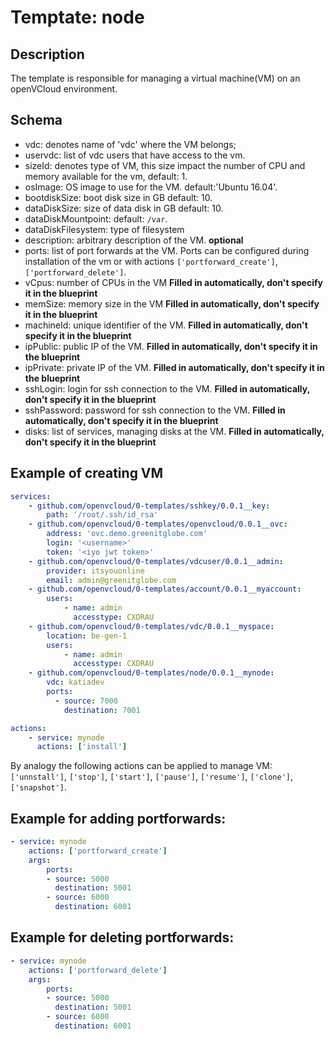 # Temptate: node

## Description

The template is responsible for managing a virtual machine(VM) on an openVCloud environment.

## Schema
- vdc: denotes name of 'vdc' where the VM belongs;
- uservdc: list of vdc users that have access to the vm.
- sizeId: denotes type of VM, this size impact the number of CPU and memory available for the vm, default: 1.
- osImage: OS image to use for the VM. default:'Ubuntu 16.04'.
- bootdiskSize: boot disk size in GB default: 10.
- dataDiskSize: size of data disk in GB default: 10.
- dataDiskMountpoint: default: `/var`.
- dataDiskFilesystem: type of filesystem
- description: arbitrary description of the VM. **optional**
- ports: list of port forwards at the VM. Ports can be configured during installation of the vm or with actions `['portforward_create']`, `['portforward_delete']`.
- vCpus: number of CPUs in the VM **Filled in automatically, don't specify it in the blueprint**
- memSize: memory size in the VM **Filled in automatically, don't specify it in the blueprint**
- machineId: unique identifier of the VM. **Filled in automatically, don't specify it in the blueprint**
- ipPublic: public IP of the VM. **Filled in automatically, don't specify it in the blueprint**
- ipPrivate: private IP of the VM. **Filled in automatically, don't specify it in the blueprint**
- sshLogin: login for ssh connection to the VM. **Filled in automatically, don't specify it in the blueprint**
- sshPassword: password for ssh connection to the VM. **Filled in automatically, don't specify it in the blueprint**
- disks: list of services, managing disks at the VM. **Filled in automatically, don't specify it in the blueprint**

## Example of creating VM

``` yaml
services:
    - github.com/openvcloud/0-templates/sshkey/0.0.1__key:
        path: '/root/.ssh/id_rsa'
    - github.com/openvcloud/0-templates/openvcloud/0.0.1__ovc:
        address: 'ovc.demo.greenitglobe.com'
        login: '<username>'
        token: '<iyo jwt token>'
    - github.com/openvcloud/0-templates/vdcuser/0.0.1__admin:
        provider: itsyouonline
        email: admin@greenitglobe.com
    - github.com/openvcloud/0-templates/account/0.0.1__myaccount:
        users:
            - name: admin
              accesstype: CXDRAU
    - github.com/openvcloud/0-templates/vdc/0.0.1__myspace:
        location: be-gen-1
        users:
            - name: admin
              accesstype: CXDRAU          
    - github.com/openvcloud/0-templates/node/0.0.1__mynode:
        vdc: katiadev
        ports:
          - source: 7000
            destination: 7001        

actions:
    - service: mynode     
      actions: ['install']    
```

By analogy the following actions can be applied to manage VM:
`['unnstall']`, `['stop']`, `['start']`, `['pause']`, `['resume']`, `['clone']`, `['snapshot']`.

## Example for adding portforwards:
``` yaml
- service: mynode 
    actions: ['portforward_create']
    args:
        ports:
        - source: 5000
          destination: 5001
        - source: 6000
          destination: 6001
```
## Example for deleting portforwards:
``` yaml
- service: mynode 
    actions: ['portforward_delete']
    args:
        ports:
        - source: 5000
          destination: 5001
        - source: 6000
          destination: 6001
```